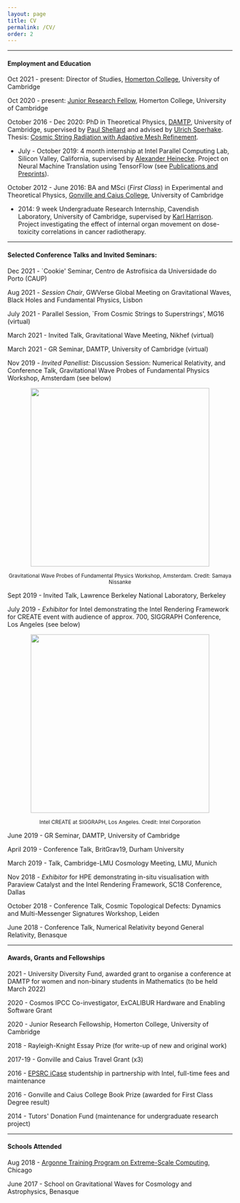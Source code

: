 ```yaml
---
layout: page
title: CV
permalink: /CV/
order: 2
---
```


***

#### __Employment and Education__

Oct 2021 - present:  Director of Studies, [Homerton College](https://www.homerton.cam.ac.uk/), University of Cambridge

Oct 2020 - present:  [Junior Research Fellow](https://www.homerton.cam.ac.uk/people/amelia-drew), Homerton College, University of Cambridge

October 2016 - Dec 2020:  PhD in Theoretical Physics, [DAMTP](https://www.damtp.cam.ac.uk/), University of Cambridge, supervised by [Paul Shellard](http://www.damtp.cam.ac.uk/person/eps1) and advised by [Ulrich Sperhake](https://www.damtp.cam.ac.uk/person/us248). Thesis: [Cosmic String Radiation with Adaptive Mesh Refinement](https://www.repository.cam.ac.uk/handle/1810/322596).

* July - October 2019: 4 month internship at Intel Parallel Computing Lab, Silicon Valley, California, supervised by [Alexander Heinecke](https://www.intel.com/content/www/us/en/research/researchers/alexander-heinecke.html). Project on Neural Machine Translation using TensorFlow (see [Publications and Preprints](http://localhost:4000/publications/)).

October 2012 - June 2016: BA and MSci (_First Class_) in Experimental and Theoretical Physics, [Gonville and Caius College](https://www.cai.cam.ac.uk/), University of Cambridge

* 2014: 9 week Undergraduate Research Internship, Cavendish Laboratory, University of Cambridge, supervised by [Karl Harrison](https://www.c2d3.cam.ac.uk/directory/466/dr-karl-harrison). Project investigating the effect of internal organ movement on dose-toxicity correlations in cancer radiotherapy.

***

#### __Selected Conference Talks and Invited Seminars:__

Dec 2021 - `Cookie' Seminar, Centro de Astrofísica da Universidade do Porto (CAUP)

Aug 2021 - _Session Chair_, GWVerse Global Meeting on Gravitational Waves, Black Holes and Fundamental Physics, Lisbon

July 2021 - Parallel Session, `From Cosmic Strings to Superstrings', MG16 (virtual)

March 2021 - Invited Talk, Gravitational Wave Meeting, Nikhef (virtual)

March 2021 - GR Seminar, DAMTP, University of Cambridge (virtual)

Nov 2019 - _Invited Panellist:_ Discussion Session: Numerical Relativity, and Conference Talk, Gravitational Wave Probes of Fundamental Physics Workshop, Amsterdam (see below)

<p align="center"><img src="https://amelialdrew.github.io/cv/Amsterdam3.png" width="400" style="float:center"></p>

<div align="center"><sup>Gravitational Wave Probes of Fundamental Physics Workshop, Amsterdam. Credit: Samaya Nissanke</sup> </div>

Sept 2019 - Invited Talk, Lawrence Berkeley National Laboratory, Berkeley

July 2019 - _Exhibitor_ for Intel demonstrating the Intel Rendering Framework for CREATE event with audience of approx. 700, SIGGRAPH Conference, Los Angeles (see below)

<p align="center"><img src="https://amelialdrew.github.io/cv/SIGGRAPH.jpg" width="400" style="float:center"></p>

<div align="center"><sup>Intel CREATE at SIGGRAPH, Los Angeles. Credit: Intel Corporation</sup> </div>

June 2019 - GR Seminar, DAMTP, University of Cambridge

April 2019 - Conference Talk, BritGrav19, Durham University

March 2019 - Talk, Cambridge-LMU Cosmology Meeting, LMU, Munich

Nov 2018 - _Exhibitor_ for HPE demonstrating in-situ visualisation with Paraview Catalyst and the Intel Rendering Framework, SC18 Conference, Dallas

October 2018 - Conference Talk, Cosmic Topological Defects: Dynamics and Multi-Messenger Signatures Workshop, Leiden

June 2018 - Conference Talk, Numerical Relativity beyond General Relativity, Benasque

***

#### __Awards, Grants and Fellowships__

<!-- 2022 - DiRAC Resource Allocation -->

2021 - University Diversity Fund, awarded grant to organise a conference at DAMTP for women and non-binary students in Mathematics (to be held March 2022)

2020 - Cosmos IPCC Co-investigator, ExCALIBUR Hardware and Enabling Software Grant

2020 - Junior Research Fellowship, Homerton College, University of Cambridge

2018 - Rayleigh-Knight Essay Prize (for write-up of new and original work)

2017-19 - Gonville and Caius Travel Grant (x3)

2016 - [EPSRC iCase](https://www.ukri.org/councils/epsrc/career-and-skills-development/studentships/industrial-case/) studentship in partnership with Intel, full-time fees and maintenance

2016 - Gonville and Caius College Book Prize (awarded for First Class Degree result)

2014 - Tutors' Donation Fund (maintenance for undergraduate research project)

***

#### __Schools Attended__

Aug 2018 - [Argonne Training Program on Extreme-Scale Computing](https://extremecomputingtraining.anl.gov/), Chicago

June 2017 - School on Gravitational Waves for Cosmology and Astrophysics, Benasque